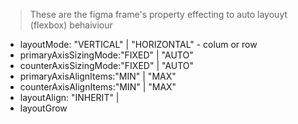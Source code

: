 > These are the figma frame's property effecting to auto layouyt (flexbox) behaiviour

- layoutMode: "VERTICAL" | "HORIZONTAL" - colum or row
- primaryAxisSizingMode:"FIXED" | "AUTO"
- counterAxisSizingMode:"FIXED" | "AUTO"
- primaryAxisAlignItems:"MIN" | "MAX"
- counterAxisAlignItems:"MIN" | "MAX"
- layoutAlign: "INHERIT" |
- layoutGrow
